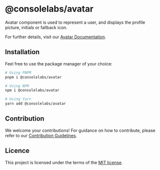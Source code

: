 # @consolelabs/avatar

Avatar component is used to represent a user, and displays the profile picture,
initials or fallback icon.

For further details, visit our
[Avatar Documentation](https://ds.console.so/?path=/docs/ui-avatar--docs).

## Installation

Feel free to use the package manager of your choice:

```sh
# Using PNPM
pnpm i @consolelabs/avatar

# Using NPM
npm i @consolelabs/avatar

# Using Yarn
yarn add @consolelabs/avatar
```

## Contribution

We welcome your contributions! For guidance on how to contribute, please refer
to our [Contribution Guidelines](/CONTRIBUTING.md).

## Licence

This project is licensed under the terms of the
[MIT license](https://choosealicense.com/licenses/mit/).
